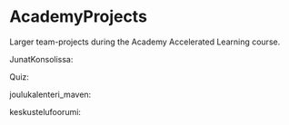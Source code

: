 # AcademyProjects
Larger team-projects during the Academy Accelerated Learning course.

JunatKonsolissa:

Quiz:

joulukalenteri_maven:

keskustelufoorumi:

